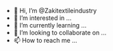 - 👋 Hi, I’m @Zakitextileindustry
- 👀 I’m interested in ...
- 🌱 I’m currently learning ...
- 💞️ I’m looking to collaborate on ...
- 📫 How to reach me ...

<!---
Zakitextileindustry/Zakitextileindustry is a ✨ special ✨ repository because its `README.md` (this file) appears on your GitHub profile.
You can click the Preview link to take a look at your changes.
--->
